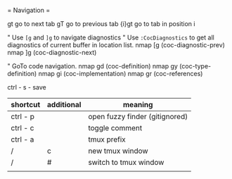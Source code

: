 = Navigation =

gt            go to next tab
gT            go to previous tab
{i}gt         go to tab in position i


" Use `[g` and `]g` to navigate diagnostics
" Use `:CocDiagnostics` to get all diagnostics of current buffer in location list.
nmap <silent> [g <Plug>(coc-diagnostic-prev)
nmap <silent> ]g <Plug>(coc-diagnostic-next)

" GoTo code navigation.
nmap <silent> gd <Plug>(coc-definition)
nmap <silent> gy <Plug>(coc-type-definition)
nmap <silent> gi <Plug>(coc-implementation)
nmap <silent> gr <Plug>(coc-references)

ctrl - s - save
  
  
  

| shortcut | additional | meaning                        |
|----------|------------|--------------------------------|
| ctrl - p |            | open fuzzy finder (gitignored) |
| ctrl - c |            | toggle comment                 |
| ctrl - a |            | tmux prefix                    |
| \/       | c          | new tmux window                |
| \/       | #          | switch to tmux window          |
|          |            |                                |
